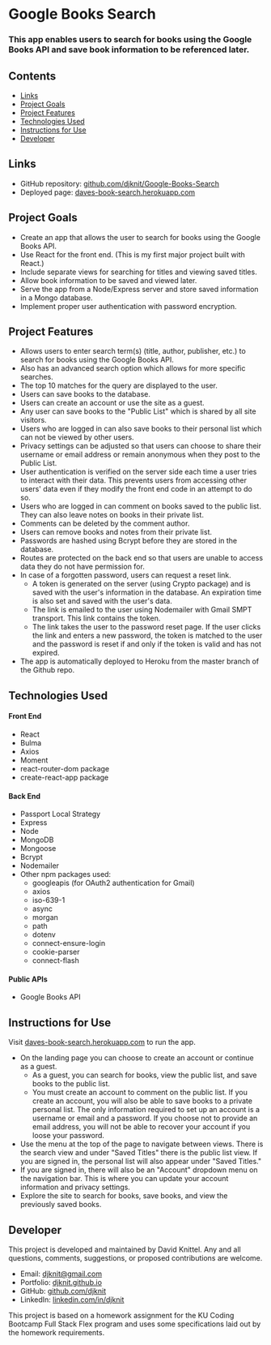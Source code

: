 # Google Books Search

### This app enables users to search for books using the Google Books API and save book information to be referenced later.

## Contents
* [Links](#links)
* [Project Goals](#project-goals)
* [Project Features](#project-features)
* [Technologies Used](#technologies-used)
* [Instructions for Use](#instructions-for-use)
* [Developer](#developer)

## Links
* GitHub repository: [github.com/djknit/Google-Books-Search](https://github.com/djknit/Google-Books-Search)
* Deployed page: [daves-book-search.herokuapp.com](https://daves-book-search.herokuapp.com)

## Project Goals
* Create an app that allows the user to search for books using the Google Books API.
* Use React for the front end. (This is my first major project built with React.)
* Include separate views for searching for titles and viewing saved titles.
* Allow book information to be saved and viewed later.
* Serve the app from a Node/Express server and store saved information in a Mongo database.
* Implement proper user authentication with password encryption.

## Project Features
* Allows users to enter search term(s) (title, author, publisher, etc.) to search for books using the Google Books API.
* Also has an advanced search option which allows for more specific searches.
* The top 10 matches for the query are displayed to the user.
* Users can save books to the database.
* Users can create an account or use the site as a guest.
* Any user can save books to the "Public List" which is shared by all site visitors.
* Users who are logged in can also save books to their personal list which can not be viewed by other users.
* Privacy settings can be adjusted so that users can choose to share their username or email address or remain anonymous when they post to the Public List.
* User authentication is verified on the server side each time a user tries to interact with their data. This prevents users from accessing other users' data even if they modify the front end code in an attempt to do so.
* Users who are logged in can comment on books saved to the public list. They can also leave notes on books in their private list.
* Comments can be deleted by the comment author.
* Users can remove books and notes from their private list.
* Passwords are hashed using Bcrypt before they are stored in the database.
* Routes are protected on the back end so that users are unable to access data they do not have permission for.
* In case of a forgotten password, users can request a reset link.
  * A token is generated on the server (using Crypto package) and is saved with the user's information in the database. An expiration time is also set and saved with the user's data.
  * The link is emailed to the user using Nodemailer with Gmail SMPT transport. This link contains the token.
  * The link takes the user to the password reset page. If the user clicks the link and enters a new password, the token is matched to the user and the password is reset if and only if the token is valid and has not expired.
* The app is automatically deployed to Heroku from the master branch of the Github repo.

## Technologies Used
#### Front End
* React
* Bulma
* Axios
* Moment
* react-router-dom package
* create-react-app package

#### Back End
* Passport Local Strategy
* Express
* Node
* MongoDB
* Mongoose
* Bcrypt
* Nodemailer
* Other npm packages used:
  * googleapis (for OAuth2 authentication for Gmail)
  * axios
  * iso-639-1
  * async
  * morgan
  * path
  * dotenv
  * connect-ensure-login
  * cookie-parser
  * connect-flash

#### Public APIs
* Google Books API

## Instructions for Use
Visit [daves-book-search.herokuapp.com](https://daves-book-search.herokuapp.com) to run the app.
* On the landing page you can choose to create an account or continue as a guest.
  * As a guest, you can search for books, view the public list, and save books to the public list.
  * You must create an account to comment on the public list. If you create an account, you will also be able to save books to a private personal list. The only information required to set up an account is a username or email and a password. If you choose not to provide an email address, you will not be able to recover your account if you loose your password.
* Use the menu at the top of the page to navigate between views. There is the search view and under "Saved Titles" there is the public list view. If you are signed in, the personal list will also appear under "Saved Titles."
* If you are signed in, there will also be an "Account" dropdown menu  on the navigation bar. This is where you can update your account information and privacy settings.
* Explore the site to search for books, save books, and view the previously saved books.

## Developer
This project is developed and maintained by David Knittel. Any and all questions, comments, suggestions, or proposed contributions are welcome.
* Email: [djknit@gmail.com](mailto:djknit@gmail.com)
* Portfolio: [djknit.github.io](https://djknit.github.io/)
* GitHub: [github.com/djknit](https://github.com/djknit)
* LinkedIn: [linkedin.com/in/djknit](https://www.linkedin.com/in/djknit/)

This project is based on a homework assignment for the KU Coding Bootcamp Full Stack Flex program and uses some specifications laid out by the homework requirements.